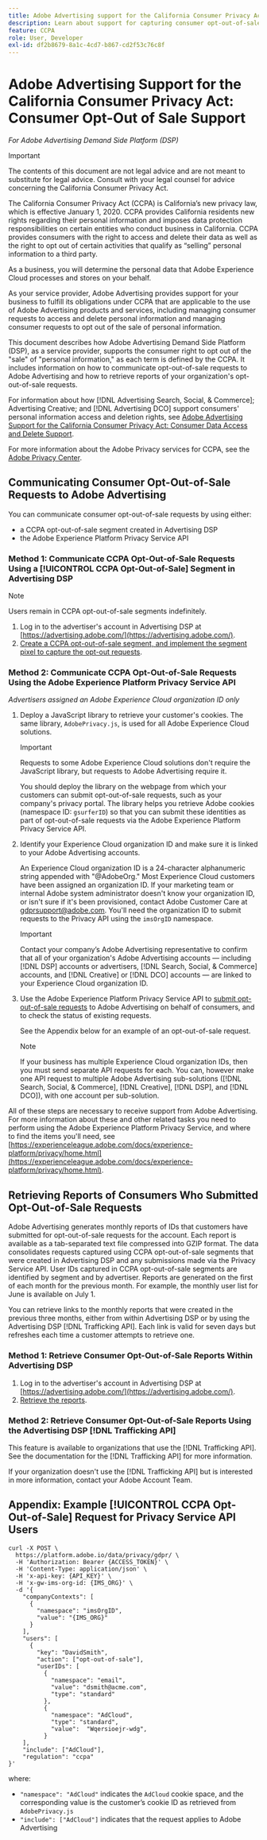 ```yaml
---
title: Adobe Advertising support for the California Consumer Privacy Act &#58; Consumer Opt-Out-of-Sale Support
description: Learn about support for capturing consumer opt-out-of-sale requests.
feature: CCPA
role: User, Developer
exl-id: df2b8679-8a1c-4cd7-b867-cd2f53c76c8f
---
```

# Adobe Advertising Support for the California Consumer Privacy Act: Consumer Opt-Out of Sale Support

*For Adobe Advertising Demand Side Platform (DSP)*

>[!IMPORTANT]
>
>The contents of this document are not legal advice and are not meant to substitute for legal advice. Consult with your legal counsel for advice concerning the California Consumer Privacy Act.

The California Consumer Privacy Act (CCPA) is California’s new privacy law, which is effective January 1, 2020. CCPA provides California residents new rights regarding their personal information and imposes data protection responsibilities on certain entities who conduct business in California. CCPA provides consumers with the right to access and delete their data as well as the right to opt out of certain activities that qualify as “selling” personal information to a third party.

As a business, you will determine the personal data that Adobe Experience Cloud processes and stores on your behalf.

As your service provider, Adobe Advertising provides support for your business to fulfill its obligations under CCPA that are applicable to the use of Adobe Advertising products and services, including managing consumer requests to access and delete personal information and managing consumer requests to opt out of the sale of personal information.

This document describes how Adobe Advertising Demand Side Platform (DSP), as a service provider, supports the consumer right to opt out of the "sale" of "personal information," as each term is defined by the CCPA. It includes information on how to communicate opt-out-of-sale requests to Adobe Advertising and how to retrieve reports of your organization's opt-out-of-sale requests.

For information about how [!DNL Advertising Search, Social, & Commerce]; Advertising Creative; and [!DNL Advertising DCO] support consumers' personal information access and deletion rights, see [Adobe Advertising Support for the California Consumer Privacy Act: Consumer Data Access and Delete Support](/help/privacy/ccpa/ccpa-access-delete.md).

For more information about the Adobe Privacy services for CCPA, see the [Adobe Privacy Center](https://www.adobe.com/privacy/ccpa.html).

## Communicating Consumer Opt-Out-of-Sale Requests to Adobe Advertising

You can communicate consumer opt-out-of-sale requests by using either:

* a CCPA opt-out-of-sale segment created in Advertising DSP
* the Adobe Experience Platform Privacy Service API

### Method 1: Communicate CCPA Opt-Out-of-Sale Requests Using a [!UICONTROL CCPA Opt-Out-of-Sale] Segment in Advertising DSP

>[!NOTE]
>
>Users remain in CCPA opt-out-of-sale segments indefinitely.

1. Log in to the advertiser's account in Advertising DSP at [https://advertising.adobe.com/](https://advertising.adobe.com/).
1. [Create a CCPA opt-out-of-sale segment, and implement the segment pixel to capture the opt-out requests](/help/dsp/audiences/ccpa-opt-out-segment-create.md).

### Method 2: Communicate CCPA Opt-Out-of-Sale Requests Using the Adobe Experience Platform Privacy Service API

*Advertisers assigned an Adobe Experience Cloud organization ID only*

1. Deploy a JavaScript library to retrieve your customer's cookies. The same library, `AdobePrivacy.js`, is used for all Adobe Experience Cloud solutions.

   >[!IMPORTANT]
   >
   >Requests to some Adobe Experience Cloud solutions don't require the JavaScript library, but requests to Adobe Advertising require it.

   You should deploy the library on the webpage from which your customers can submit opt-out-of-sale requests, such as your company's privacy portal. The library helps you retrieve Adobe cookies (namespace ID: `gsurferID`) so that you can submit these identities as part of opt-out-of-sale requests via the Adobe Experience Platform Privacy Service API.

1. Identify your Experience Cloud organization ID and make sure it is linked to your Adobe Advertising accounts.

   An Experience Cloud organization ID is a 24-character alphanumeric string appended with "@AdobeOrg." Most Experience Cloud customers have been assigned an organization ID. If your marketing team or internal Adobe system administrator doesn't know your organization ID, or isn't sure if it's been provisioned, contact Adobe Customer Care at gdprsupport@adobe.com. You'll need the organization ID to submit requests to the Privacy API using the `imsOrgID` namespace.

   >[!IMPORTANT]
   >
   >Contact your company’s Adobe Advertising representative to confirm that all of your organization's Adobe Advertising accounts &mdash; including [!DNL DSP] accounts or advertisers, [!DNL Search, Social, & Commerce] accounts, and [!DNL Creative] or [!DNL DCO] accounts &mdash; are linked to your Experience Cloud organization ID.

1. Use the Adobe Experience Platform Privacy Service API to [submit opt-out-of-sale requests](https://experienceleague.adobe.com/docs/experience-platform/privacy/api/consent.html) to Adobe Advertising on behalf of consumers, and to check the status of existing requests.

   See the Appendix below for an example of an opt-out-of-sale request.

   >[!NOTE]
   >
   >If your business has multiple Experience Cloud organization IDs, then you must send separate API requests for each. You can, however make one API request to multiple Adobe Advertising sub-solutions ([!DNL Search, Social, & Commerce], [!DNL Creative], [!DNL DSP], and [!DNL DCO]), with one account per sub-solution.

All of these steps are necessary to receive support from Adobe Advertising. For more information about these and other related tasks you need to perform using the Adobe Experience Platform Privacy Service, and where to find the items you'll need, see [https://experienceleague.adobe.com/docs/experience-platform/privacy/home.html](https://experienceleague.adobe.com/docs/experience-platform/privacy/home.html).

## Retrieving Reports of Consumers Who Submitted Opt-Out-of-Sale Requests

Adobe Advertising generates monthly reports of IDs that customers have submitted for opt-out-of-sale requests for the account. Each report is available as a tab-separated text file compressed into GZIP format. The data consolidates requests captured using CCPA opt-out-of-sale segments that were created in Advertising DSP and any submissions made via the Privacy Service API. User IDs captured in CCPA opt-out-of-sale segments are identified by segment and by advertiser. Reports are generated on the first of each month for the previous month. For example, the monthly user list for June is available on July 1.

You can retrieve links to the monthly reports that were created in the previous three months, either from within Advertising DSP or by using the Advertising DSP [!DNL Trafficking API]. Each link is valid for seven days but refreshes each time a customer attempts to retrieve one.

### Method 1: Retrieve Consumer Opt-Out-of-Sale Reports Within Advertising DSP

1. Log in to the advertiser's account in Advertising DSP at [https://advertising.adobe.com/](https://advertising.adobe.com/).
1. [Retrieve the reports](/help/dsp/audiences/ccpa-opt-out-segment-report-retrieve.md).

### Method 2: Retrieve Consumer Opt-Out-of-Sale Reports Using the Advertising DSP [!DNL Trafficking API]

This feature is available to organizations that use the [!DNL Trafficking API]. See the documentation for the [!DNL Trafficking API] for more information.

If your organization doesn't use the [!DNL Trafficking API] but is interested in more information, contact your Adobe Account Team.

## Appendix: Example [!UICONTROL CCPA Opt-Out-of-Sale] Request for Privacy Service API Users

```
curl -X POST \
  https://platform.adobe.io/data/privacy/gdpr/ \
  -H 'Authorization: Bearer {ACCESS_TOKEN}' \
  -H 'Content-Type: application/json' \
  -H 'x-api-key: {API_KEY}' \
  -H 'x-gw-ims-org-id: {IMS_ORG}' \
  -d '{
    "companyContexts": [
      {
        "namespace": "imsOrgID",
        "value": "{IMS_ORG}"
      }
    ],
    "users": [
      {
        "key": "DavidSmith",
        "action": ["opt-out-of-sale"],
        "userIDs": [
          {
            "namespace": "email",
            "value": "dsmith@acme.com",
            "type": "standard"
          },
          {
            "namespace": "AdCloud",
            "type": "standard",
            "value":  "Wqersioejr-wdg",
          }
    ],
    "include": ["AdCloud"],
    "regulation": "ccpa"
}'
```

where:

* `"namespace": "AdCloud"` indicates the `AdCloud` cookie space, and the corresponding value is the customer’s cookie ID as retrieved from `AdobePrivacy.js`
* `"include": ["AdCloud"]` indicates that the request applies to Adobe Advertising
